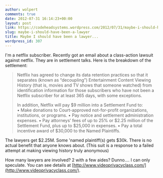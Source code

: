 ```yaml
---
author: wolpert
comments: true
date: 2012-07-31 16:14:23+00:00
layout: post
link: https://codeheadsystems.wordpress.com/2012/07/31/maybe-i-should-have-been-a-lawyer/
slug: maybe-i-should-have-been-a-lawyer
title: Maybe I should have been a lawyer...
wordpress_id: 307
---
```


I'm a netflix subscriber. Recently got an email about a class-action lawsuit against netflix. They are in settlement talks. Here is the breakdown of the settlement:


<blockquote>Netflix has agreed to change its data retention practices so that it separates (known as “decoupling”) Entertainment Content Viewing History (that is, movies and TV shows that someone watched) from identification information for those subscribers who have not been a Netflix subscriber for at least 365 days, with some exceptions.

In addition, Netflix will pay $9 million into a Settlement Fund to:
• Make donations to Court-approved not-for-profit organizations, institutions, or programs.
• Pay notice and settlement administration expenses.
• Pay attorneys’ fees of up to 25% or $2.25 million of the Settlement Fund, plus up to $25,000 in expenses.
• Pay a total incentive award of $30,000 to the Named Plaintiffs.</blockquote>


The lawyers get $2.25M. Some 'named plaintiff(s) gets $30k. There is no actual benefit that anyone knows about. (This suit is a response to a failed attempt at making viewing history truly anonymous)

How many lawyers are involved? 2 with a few aides? Dunno.... I can only speculate. You can see details at [http://www.videoprivacyclass.com/](http://www.videoprivacyclass.com/).
